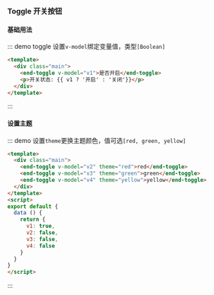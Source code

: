 ### Toggle 开关按钮
#### 基础用法
::: demo toggle 设置`v-model`绑定变量值，类型`[Boolean]`
```html
<template>
  <div class="main">
    <end-toggle v-model="v1">是否开启</end-toggle>
    <p>开关状态: {{ v1 ? '开启' : '关闭'}}</p>
  </div>
</template>
```
:::
#### 设置主题
::: demo 设置`theme`更换主题颜色，值可选`[red, green, yellow]`
```html
<template>
  <div class="main">
    <end-toggle v-model="v2" theme="red">red</end-toggle>
    <end-toggle v-model="v3" theme="green">green</end-toggle>
    <end-toggle v-model="v4" theme="yellow">yellow</end-toggle>
  </div>
</template>
<script>
export default {
  data () {
    return {
      v1: true,
      v2: false,
      v3: false,
      v4: false
    }
  }
}
</script>
```
:::